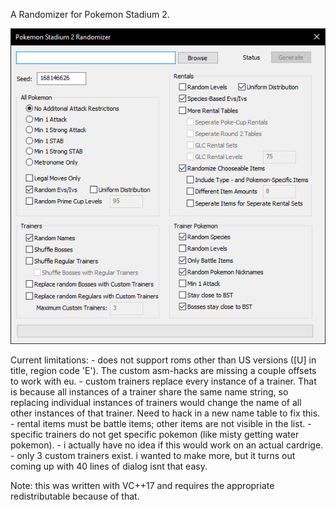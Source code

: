 A Randomizer for Pokemon Stadium 2.

![alt text](https://github.com/Dunstklinge/Stadium2Randomizer/blob/master/UISnapshot.jpg)

Current limitations:
	- does not support roms other than US versions ([U] in title, region code 'E'). The custom asm-hacks are missing a couple offsets to work with eu.
	- custom trainers replace every instance of a trainer. That is because all instances of a trainer share the same name string,
	  so replacing individual instances of trainers would change the name of all other instances of that trainer. Need to hack in a new name table to fix this.
	- rental items must be battle items; other items are not visible in the list.
	- specific trainers do not get specific pokemon (like misty getting water pokemon).
	- i actually have no idea if this would work on an actual cardrige. 
	- only 3 custom trainers exist. i wanted to make more, but it turns out coming up with 40 lines of dialog isnt that easy.

Note: this was written with VC++17 and requires the appropriate redistributable because of that.